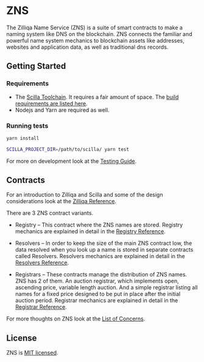 # ZNS

The Zilliqa Name Service (ZNS) is a suite of smart contracts to make a naming
system like DNS on the blockchain. ZNS connects the familiar and powerful name
system mechanics to blockchain assets like addresses, websites and application
data, as well as traditional dns records.

## Getting Started

### Requirements

- The [Scilla Toolchain](https://github.com/Zilliqa/scilla). It requires a fair
  amount of space. The
  [build requirements are listed here](https://github.com/Zilliqa/scilla/blob/master/INSTALL.md).
- Nodejs and Yarn are required as well.

### Running tests

```sh
yarn install

SCILLA_PROJECT_DIR=/path/to/scilla/ yarn test
```

For more on development look at the [Testing Guide](./TESTING.md).

## Contracts

For an introduction to Zilliqa and Scilla and some of the design considerations
look at the [Zilliqa Reference](./ZILLIQA.md).

There are 3 ZNS contract variants.

- Registry – This contract where the ZNS names are stored. Registry mechanics
  are explained in detail in the [Registry Reference](./REGISTRY.md).

- Resolvers – In order to keep the size of the main ZNS contract low, the data
  resolved when you look up a name is stored in separate contracts called
  Resolvers. Resolvers mechanics are explained in detail in the
  [Resolvers Reference](./RESOLVERS.md).

- Registrars – These contracts manage the distribution of ZNS names. ZNS has 2
  of them. An auction registrar, which implements open, ascending price,
  variable length auction. And a simple registrar listing all names for a fixed
  price designed to be put in place after the initial auction period. Registrar
  mechanics are explained in detail in the
  [Registrar Reference](./REGISTRAR.md).

For more thoughts on ZNS look at the [List of Concerns](./CONCERNS.md).

## License

ZNS is [MIT licensed](./LICENSE).
